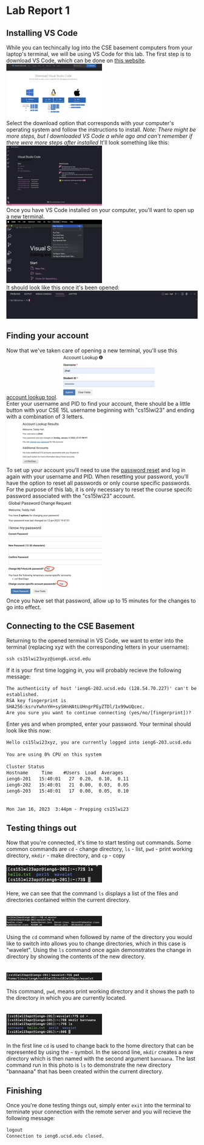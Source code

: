 # Lab Report 1

## Installing VS Code
While you can techincally log into the CSE basement computers from your laptop's terminal, we will be using VS Code for this lab. The first step is to download VS Code, which can be done on [this website](https://code.visualstudio.com/download). 
<br />
<img src="LabReport1/VSCodeDownload.png" height= "50%" width= "50%"/>
<br />
Select the download option that corresponds with your computer's operating system and follow the instructions to install. 
*Note: There might be more steps, but I downloaded VS Code a while ago and can't remember if there were more steps after installed* It'll look something like this:
<br />
<img src="LabReport1/OpenedVSCode.png" height= "50%" width= "50%"/> <br />
Once you have VS Code installed on your computer, you'll want to open up a new terminal. 
<br />
<img src="LabReport1/TerminalOpening.png" height= "50%" width= "50%"/> <br />
It should look like this once it's been opened:
<br />
<img src="LabReport1/OpenTerminal.png"/> <br />
## Finding your account
Now that we've taken care of opening a new terminal, you'll use this [account lookup tool](https://sdacs.ucsd.edu/~icc/index.php). 
<img src="LabReport1/AccountLookup.png" height= "50%" width= "50%"/> <br />
Enter your username and PID to find your account, there should be a little button with your CSE 15L username beginning with "cs15lwi23" and ending with a combination of 3 letters. 
<br />
<img src="LabReport1/AccountHome.png" height= "50%" width= "50%"/> <br />
To set up your account you'll need to use the [password reset](https://sdacs.ucsd.edu/~icc/password.php) and log in again with your username and PID. When resetting your password, you'll have the option to reset all passwords or only course specific passwords. For the purpose of this lab, it is only necessary to reset the course specifc password associated with the "cs15lwi23" account. 
<br />
<img src="LabReport1/PasswordReset.png" height= "50%" width= "50%"/> <br />
Once you have set that password, allow up to 15 minutes for the changes to go into effect. 
## Connecting to the CSE Basement
Returning to the opened terminal in VS Code, we want to enter into the terminal (replacing xyz with the corresponding letters in your username):
```
ssh cs15lwi23xyz@ieng6.ucsd.edu
```
If it is your first time logging in, you will probably recieve the following message:
```
The authenticity of host 'ieng6-202.ucsd.edu (128.54.70.227)' can't be established.
RSA key fingerprint is SHA256:ksruYwhnYH+sySHnHAtLUHngrPEyZTDl/1x99wUQcec.
Are you sure you want to continue connecting (yes/no/[fingerprint])? 
```
Enter yes and when prompted, enter your password. Your terminal should look like this now:
```
Hello cs15lwi23xyz, you are currently logged into ieng6-203.ucsd.edu

You are using 0% CPU on this system

Cluster Status 
Hostname     Time    #Users  Load  Averages  
ieng6-201   15:40:01   27  0.20,  0.10,  0.11
ieng6-202   15:40:01   21  0.00,  0.03,  0.05
ieng6-203   15:40:01   17  0.00,  0.05,  0.10

 
Mon Jan 16, 2023  3:44pm - Prepping cs15lwi23
```
## Testing things out
Now that you're connected, it's time to start testing out commands. 
Some common commands are `cd` - change directory, `ls` - list, `pwd` - print working directory, `mkdir` - make directory, and `cp` - copy
<br/><br/>
<img src="LabReport1/LS1.png" height= "50%" width= "50%"/>
<br/><br />
Here, we can see that the command `ls` displays a list of the files and directories contained within the current directory.
<br /><br /><br />
<img src="LabReport1/CDLS.png" height= "50%" width= "50%"/> 
<br/><br />
Using the `cd` command when followed by name of the directory you would like to switch into allows you to change directories, which in this case is "wavelet". Using the `ls` command once again demonstrates the change in directory by showing the contents of the new directory.
<br /><br /><br />
<img src="LabReport1/PWD.png" height= "50%" width= "50%"/> 
<br/><br />
This command, `pwd`, means print working directory and it shows the path to the directory in which you are currently located.
<br/><br /><br />
<img src="LabReport1/MKDIR.png" height= "50%" width= "50%"/> 
<br/><br />
In the first line `cd` is used to change back to the home directory that can be represented by using the `~` symbol. In the second line, `mkdir` creates a new directory which is then named with the second argument `bannaana`. The last command run in this photo is `ls` to demonstrate the new directory "bannaana" that has been created within the current directory.

## Finishing
Once you're done testing things out, simply enter `exit` into the terminal to terminate your connection with the remote server and you will recieve the following message:
```
logout
Connection to ieng6.ucsd.edu closed.
```
